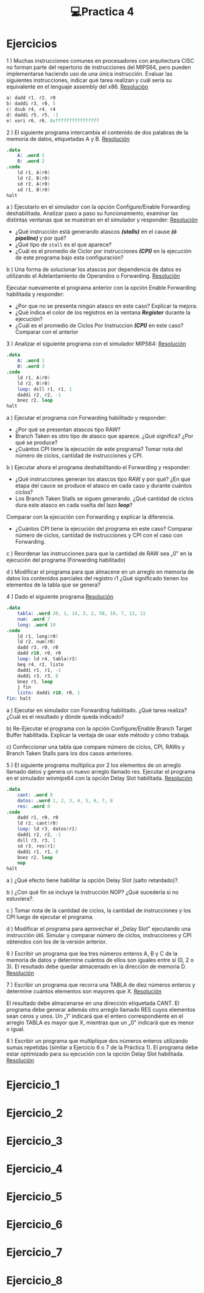 <h1 align="center"> 💻Practica 4</h1>


Ejercicios
==========
1 ) Muchas instrucciones comunes en procesadores con arquitectura CISC no forman parte del repertorio de instrucciones del MIPS64, pero pueden implementarse haciendo uso de una única instrucción. Evaluar las siguientes instrucciones, indicar qué tarea realizan y cuál seria su equivalente en el lenguaje assembly del x86. [Resolución](#Ejercicio_1)

```s
a) dadd r1, r2, r0
b) daddi r3, r0, 5
c) dsub r4, r4, r4
d) daddi r5, r5, -1
e) xori r6, r6, 0xffffffffffffffff
```


2 ) El siguiente programa intercambia el contenido de dos palabras de la memoria de datos, etiquetadas A y B. [Resolución](#Ejercicio_2)

```s
.data
    A: .word 1
    B: .word 2
.code
    ld r1, A(r0)
    ld r2, B(r0)
    sd r2, A(r0)
    sd r1, B(r0)
halt
```

a ) Ejecutarlo en el simulador con la opción Configure/Enable Forwarding deshabilitada. Analizar paso a paso su funcionamiento, examinar las distintas ventanas que se muestran en el simulador y responder: [Resolución](#Ejercicio_2a)

- ¿Qué instrucción está generando atascos ***(stalls)*** en el cause ***(ó pipeline)*** y por qué?
- ¿Qué tipo de ```stall``` es el que aparece?
- ¿Cuál es el promedio de Ciclor por instrucciones ***(CPI)*** en la ejecución de este programa bajo esta configuración?

b ) Una forma de solucionar los atascos por dependencia de datos es utilizando el Adelantamiento de Operandos o Forwarding. [Resolución](#Ejercicio_2b)

Ejecutar nuevamente el programa anterior con la opción Enable Forwarding habilitada y responder:

- ¿Por que no se presenta ningún atasco en este caso? Explicar la mejora.
- ¿Qué indica el color de los registros en la ventana ***Register*** durante la ejecución?
- ¿Cuál es el promedio de Ciclos Por Instruccion ***(CPI)*** en este caso? Comparar con el anterior

3 ) Analizar el siguiente programa con el simulador MIPS64:  [Resolución](#Ejercicio_3)

```s
.data
    A: .word 1
    B: .word 3
.code
    ld r1, A(r0)
    ld r2, B(r0)
    loop: dsll r1, r1, 1
    daddi r2, r2, -1
    bnez r2, loop
halt
```

a ) Ejecutar el programa con Forwarding habilitado y responder:

- ¿Por qué se presentan atascos tipo RAW?
- Branch Taken es otro tipo de atasco que aparece. ¿Qué significa? ¿Por qué se produce?
- ¿Cuántos CPI tiene la ejecución de este programa? Tomar nota del número de ciclos, cantidad de instrucciones y CPI.

b ) Ejecutar ahora el programa deshabilitando el Forwarding y responder:

- ¿Qué instrucciones generan los atascos tipo RAW y por qué? ¿En qué etapa del cauce se produce el atasco en cada caso y durante cuántos ciclos?
- Los Branch Taken Stalls se siguen generando. ¿Qué cantidad de ciclos dura este atasco en cada vuelta del lazo ***loop***?
 
Comparar con la ejecución con Forwarding y explicar la diferencia.

- ¿Cuántos CPI tiene la ejecución del programa en este caso? Comparar número de ciclos, cantidad de instrucciones y CPI con el caso con Forwarding.

c ) Reordenar las instrucciones para que la cantidad de RAW sea „0‟ en la ejecución del programa (Forwarding habilitado)

d ) Modificar el programa para que almacene en un arreglo en memoria de datos los contenidos parciales del registro r1 ¿Qué significado tienen los elementos de la tabla que se genera?


4 ) Dado el siguiente programa [Resolución](#Ejercicio_4)

```s
.data
    tabla: .word 20, 1, 14, 3, 2, 58, 18, 7, 12, 11
    num: .word 7
    long: .word 10
.code
    ld r1, long(r0)
    ld r2, num(r0)
    dadd r3, r0, r0
    dadd r10, r0, r0
    loop: ld r4, tabla(r3)
    beq r4, r2, listo
    daddi r1, r1, -1
    daddi r3, r3, 8
    bnez r1, loop
    j fin
    listo: daddi r10, r0, 1
fin: halt
```

a ) Ejecutar en simulador con Forwarding habilitado. ¿Qué tarea realiza? ¿Cuál es el resultado y dónde queda indicado?

b) Re-Ejecutar el programa con la opción Configure/Enable Branch Target Buffer habilitada. Explicar la ventaja de usar este método y cómo trabaja.

c) Confeccionar una tabla que compare número de ciclos, CPI, RAWs y Branch Taken Stalls para los dos casos anteriores.

5 ) El siguiente programa multiplica por 2 los elementos de un arreglo llamado datos y genera un nuevo arreglo llamado res. Ejecutar el programa en el simulador winmips64 con la opción Delay Slot habilitada. [Resolución](#Ejercicio_5)

```s
.data
    cant: .word 8
    datos: .word 1, 2, 3, 4, 5, 6, 7, 8
    res: .word 0
.code
    dadd r1, r0, r0
    ld r2, cant(r0)
    loop: ld r3, datos(r1)
    daddi r2, r2, -1
    dsll r3, r3, 1
    sd r3, res(r1)
    daddi r1, r1, 8
    bnez r2, loop
    nop
halt
```

a ) ¿Qué efecto tiene habilitar la opción Delay Slot (salto retardado)?.

b ) ¿Con qué fin se incluye la instrucción NOP? ¿Qué sucedería si no estuviera?.

c ) Tomar nota de la cantidad de ciclos, la cantidad de instrucciones y los CPI luego de ejecutar el programa.

d ) Modificar el programa para aprovechar el „Delay Slot‟ ejecutando una instrucción útil. Simular y comparar número de ciclos, instrucciones y CPI obtenidos con los de la versión anterior.

6 ) Escribir un programa que lea tres números enteros A, B y C de la memoria de datos y determine cuántos de ellos son iguales entre sí (0, 2 o 3). El resultado debe quedar almacenado en la dirección de memoria D. [Resolución](#Ejercicio_6)

7 ) Escribir un programa que recorra una TABLA de diez números enteros y determine cuántos elementos son mayores que X. [Resolución](#Ejercicio_7)

El resultado debe almacenarse en una dirección etiquetada CANT. El programa debe generar además otro arreglo llamado RES cuyos elementos sean ceros y unos. Un „1‟ indicará que el entero correspondiente en el arreglo TABLA es mayor que X, mientras que un „0‟ indicará que es menor o igual.

8 ) Escribir un programa que multiplique dos números enteros utilizando sumas repetidas (similar a Ejercicio 6 o 7 de la Práctica 1). El programa debe estar optimizado para su ejecución con la opción Delay Slot habilitada. [Resolución](#Ejercicio_8)


Ejercicio_1
===========

Ejercicio_2
===========

Ejercicio_3
===========

Ejercicio_4
===========

Ejercicio_5
===========

Ejercicio_6
===========

Ejercicio_7
===========

Ejercicio_8
===========


